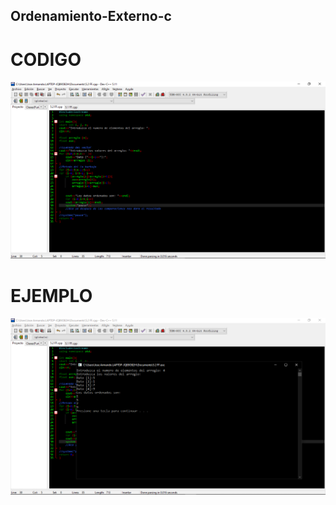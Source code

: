 ## Ordenamiento-Externo-c
# CODIGO
![imagen](https://github.com/david-ruiz-ss/Ordenamiento-Externo-c/blob/main/my%20folder/01.png)

# EJEMPLO
![imagen](https://github.com/david-ruiz-ss/Ordenamiento-Externo-c/blob/main/my%20folder/02.png)
